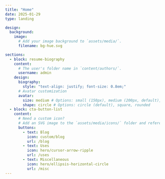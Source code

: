 ```yaml
---
title: "Home"
date: 2025-01-29
type: landing

design:
  background:
    image:
      # Add your image background to `assets/media/`.
      filename: bg-hue.svg

sections:
  - block: resume-biography
    content:
      # The user's folder name in `content/authors/`.
      username: admin
    design:
      biography:
        style: "text-align: justify; font-size: 0.8em;"
      # Avatar customization
      avatar:
        size: medium # Options: small (150px), medium (200px, default), large (320px), xl (400px), xxl (500px)
        shape: circle # Options: circle (default), square, rounded
  - block: cta-button-list
    content:
      # Need a custom icon?
      # Add an SVG image to the `assets/media/icons/` folder and reference it in the `icon` field below.
      buttons:
        - text: Blog
          icon: custom/blog
          url: /blog
        - text: Uses
          icon: hero/cursor-arrow-ripple
          url: /uses
        - text: Miscellaneous
          icon: hero/ellipsis-horizontal-circle
          url: /misc
---
```

